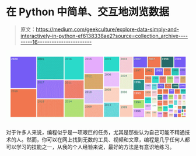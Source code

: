 # 在 Python 中简单、交互地浏览数据

> 原文：<https://medium.com/geekculture/explore-data-simply-and-interactively-in-python-ef6138338ae2?source=collection_archive---------16----------------------->

![](img/da4ca86d1ac9f26fd64dbe389f42fcf2.png)

对于许多人来说，编程似乎是一项艰巨的任务，尤其是那些认为自己可能不精通技术的人。然而，你可以在网上找到无数的工具、视频和文章，编程是几乎任何人都可以学习的技能之一，从我的个人经验来说，最好的方法是有意识地练习。